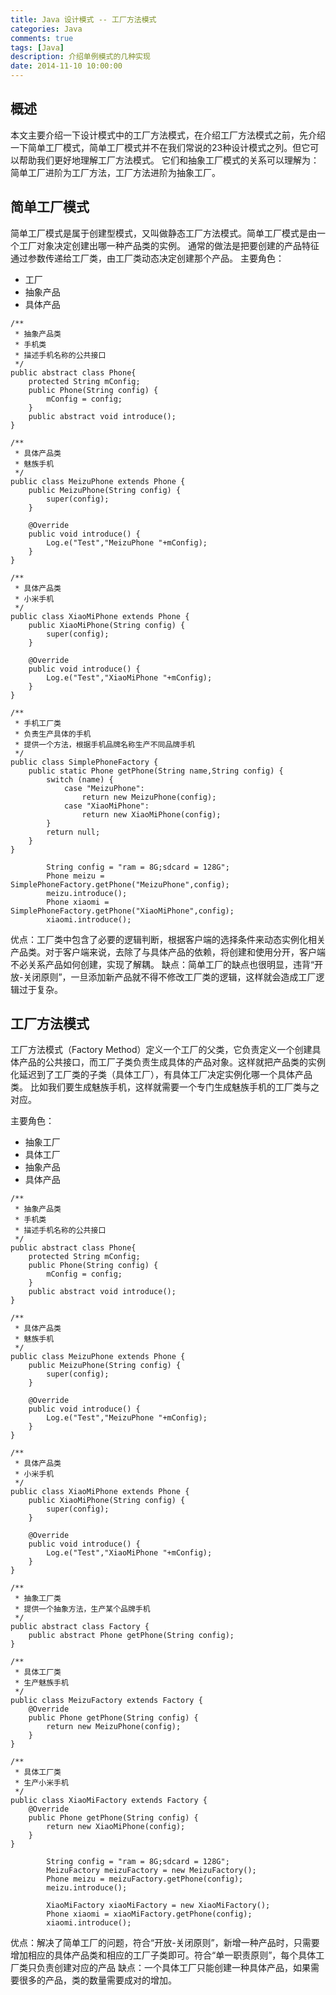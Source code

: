 ```yaml
---
title: Java 设计模式 -- 工厂方法模式
categories: Java
comments: true
tags: [Java]
description: 介绍单例模式的几种实现
date: 2014-11-10 10:00:00
---
```


## 概述

本文主要介绍一下设计模式中的工厂方法模式，在介绍工厂方法模式之前，先介绍一下简单工厂模式，简单工厂模式并不在我们常说的23种设计模式之列。但它可以帮助我们更好地理解工厂方法模式。
它们和抽象工厂模式的关系可以理解为：简单工厂进阶为工厂方法，工厂方法进阶为抽象工厂。


## 简单工厂模式

简单工厂模式是属于创建型模式，又叫做静态工厂方法模式。简单工厂模式是由一个工厂对象决定创建出哪一种产品类的实例。
通常的做法是把要创建的产品特征通过参数传递给工厂类，由工厂类动态决定创建那个产品。
主要角色：

 - 工厂
 - 抽象产品
 - 具体产品

```
/**
 * 抽象产品类
 * 手机类
 * 描述手机名称的公共接口
 */
public abstract class Phone{
    protected String mConfig;
    public Phone(String config) {
        mConfig = config;
    }
    public abstract void introduce();
}

/**
 * 具体产品类
 * 魅族手机
 */
public class MeizuPhone extends Phone {
    public MeizuPhone(String config) {
        super(config);
    }

    @Override
    public void introduce() {
        Log.e("Test","MeizuPhone "+mConfig);
    }
}

/**
 * 具体产品类
 * 小米手机
 */
public class XiaoMiPhone extends Phone {
    public XiaoMiPhone(String config) {
        super(config);
    }

    @Override
    public void introduce() {
        Log.e("Test","XiaoMiPhone "+mConfig);
    }
}

/**
 * 手机工厂类
 * 负责生产具体的手机
 * 提供一个方法，根据手机品牌名称生产不同品牌手机
 */
public class SimplePhoneFactory {
    public static Phone getPhone(String name,String config) {
        switch (name) {
            case "MeizuPhone":
                return new MeizuPhone(config);
            case "XiaoMiPhone":
                return new XiaoMiPhone(config);
        }
        return null;
    }
}
```

```
        String config = "ram = 8G;sdcard = 128G";
        Phone meizu = SimplePhoneFactory.getPhone("MeizuPhone",config);
        meizu.introduce();
        Phone xiaomi = SimplePhoneFactory.getPhone("XiaoMiPhone",config);
        xiaomi.introduce();
```

优点：工厂类中包含了必要的逻辑判断，根据客户端的选择条件来动态实例化相关产品类。对于客户端来说，去除了与具体产品的依赖，将创建和使用分开，客户端不必关系产品如何创建，实现了解耦。
缺点：简单工厂的缺点也很明显，违背“开放-关闭原则”，一旦添加新产品就不得不修改工厂类的逻辑，这样就会造成工厂逻辑过于复杂。

## 工厂方法模式

工厂方法模式（Factory Method）定义一个工厂的父类，它负责定义一个创建具体产品的公共接口，而工厂子类负责生成具体的产品对象。这样就把产品类的实例化延迟到了工厂类的子类（具体工厂），有具体工厂决定实例化哪一个具体产品类。
比如我们要生成魅族手机，这样就需要一个专门生成魅族手机的工厂类与之对应。

主要角色：

 - 抽象工厂
 - 具体工厂
 - 抽象产品
 - 具体产品

```
/**
 * 抽象产品类
 * 手机类
 * 描述手机名称的公共接口
 */
public abstract class Phone{
    protected String mConfig;
    public Phone(String config) {
        mConfig = config;
    }
    public abstract void introduce();
}

/**
 * 具体产品类
 * 魅族手机
 */
public class MeizuPhone extends Phone {
    public MeizuPhone(String config) {
        super(config);
    }

    @Override
    public void introduce() {
        Log.e("Test","MeizuPhone "+mConfig);
    }
}

/**
 * 具体产品类
 * 小米手机
 */
public class XiaoMiPhone extends Phone {
    public XiaoMiPhone(String config) {
        super(config);
    }

    @Override
    public void introduce() {
        Log.e("Test","XiaoMiPhone "+mConfig);
    }
}

/**
 * 抽象工厂类
 * 提供一个抽象方法，生产某个品牌手机
 */
public abstract class Factory {
    public abstract Phone getPhone(String config);
}

/**
 * 具体工厂类
 * 生产魅族手机
 */
public class MeizuFactory extends Factory {
    @Override
    public Phone getPhone(String config) {
        return new MeizuPhone(config);
    }
}

/**
 * 具体工厂类
 * 生产小米手机
 */
public class XiaoMiFactory extends Factory {
    @Override
    public Phone getPhone(String config) {
        return new XiaoMiPhone(config);
    }
}
```

```
        String config = "ram = 8G;sdcard = 128G";
        MeizuFactory meizuFactory = new MeizuFactory();
        Phone meizu = meizuFactory.getPhone(config);
        meizu.introduce();

        XiaoMiFactory xiaoMiFactory = new XiaoMiFactory();
        Phone xiaomi = xiaoMiFactory.getPhone(config);
        xiaomi.introduce();
```

优点：解决了简单工厂的问题，符合“开放-关闭原则”，新增一种产品时，只需要增加相应的具体产品类和相应的工厂子类即可。符合“单一职责原则”，每个具体工厂类只负责创建对应的产品
缺点：一个具体工厂只能创建一种具体产品，如果需要很多的产品，类的数量需要成对的增加。